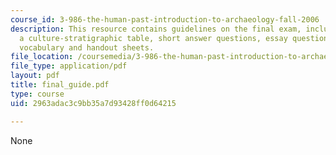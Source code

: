 ```yaml
---
course_id: 3-986-the-human-past-introduction-to-archaeology-fall-2006
description: This resource contains guidelines on the final exam, including identifications,
  a culture-stratigraphic table, short answer questions, essay questions, and relevant
  vocabulary and handout sheets.
file_location: /coursemedia/3-986-the-human-past-introduction-to-archaeology-fall-2006/2963adac3c9bb35a7d93428ff0d64215_final_guide.pdf
file_type: application/pdf
layout: pdf
title: final_guide.pdf
type: course
uid: 2963adac3c9bb35a7d93428ff0d64215

---
```

None